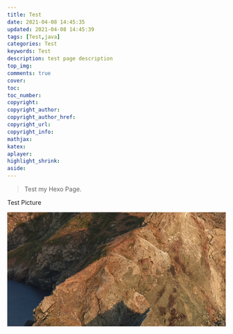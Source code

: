 ```yaml
---
title: Test
date: 2021-04-08 14:45:35
updated: 2021-04-08 14:45:39
tags: [Test,java]
categories: Test
keywords: Test
description: test page description
top_img:
comments: true
cover:
toc:
toc_number:
copyright:
copyright_author:
copyright_author_href:
copyright_url:
copyright_info:
mathjax:
katex:
aplayer:
highlight_shrink:
aside:
---
```




> Test my Hexo Page.



Test Picture

![image-20210419182350891](./HelloWord/image-20210419182350891.png)
